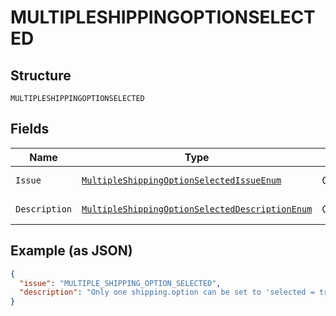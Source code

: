 
# MULTIPLESHIPPINGOPTIONSELECTED

## Structure

`MULTIPLESHIPPINGOPTIONSELECTED`

## Fields

| Name | Type | Tags | Description | Getter | Setter |
|  --- | --- | --- | --- | --- | --- |
| `Issue` | [`MultipleShippingOptionSelectedIssueEnum`](../../doc/models/multiple-shipping-option-selected-issue-enum.md) | Optional | - | MultipleShippingOptionSelectedIssueEnum getIssue() | setIssue(MultipleShippingOptionSelectedIssueEnum issue) |
| `Description` | [`MultipleShippingOptionSelectedDescriptionEnum`](../../doc/models/multiple-shipping-option-selected-description-enum.md) | Optional | - | MultipleShippingOptionSelectedDescriptionEnum getDescription() | setDescription(MultipleShippingOptionSelectedDescriptionEnum description) |

## Example (as JSON)

```json
{
  "issue": "MULTIPLE_SHIPPING_OPTION_SELECTED",
  "description": "Only one shipping.option can be set to 'selected = true'."
}
```

